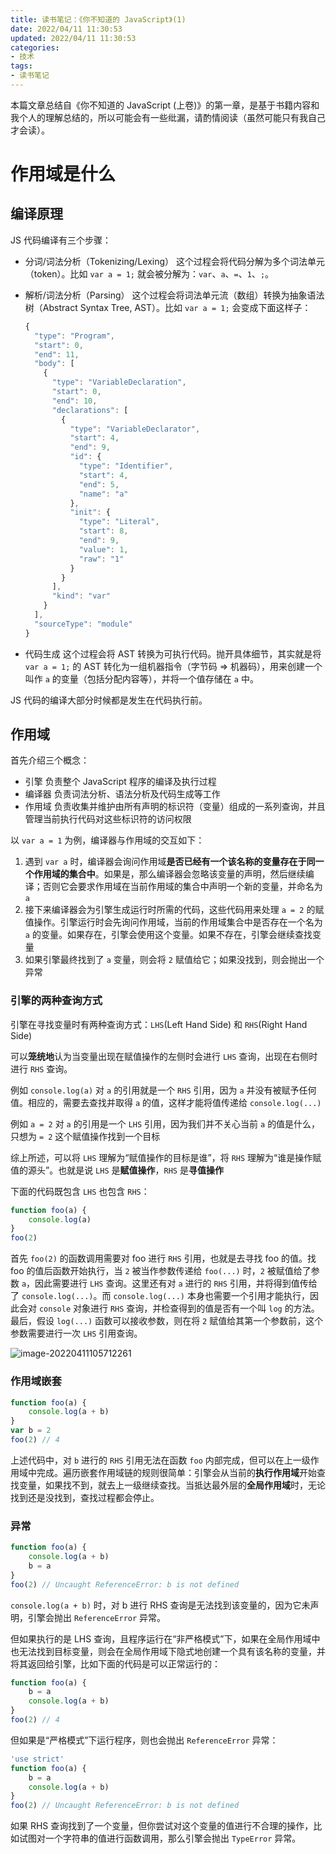 ```yaml
---
title: 读书笔记：《你不知道的 JavaScript》(1)
date: 2022/04/11 11:30:53
updated: 2022/04/11 11:30:53
categories:
- 技术
tags:
- 读书笔记
---
```

本篇文章总结自《你不知道的 JavaScript (上卷)》的第一章，是基于书籍内容和我个人的理解总结的，所以可能会有一些纰漏，请酌情阅读（虽然可能只有我自己才会读）。

# 作用域是什么

## 编译原理

JS 代码编译有三个步骤：

- 分词/词法分析（Tokenizing/Lexing）
  这个过程会将代码分解为多个词法单元（token）。比如 `var a = 1;` 就会被分解为：`var`、`a`、`=`、`1`、`;`。

- 解析/词法分析（Parsing）
  这个过程会将词法单元流（数组）转换为抽象语法树（Abstract Syntax Tree, AST）。比如 `var a = 1;` 会变成下面这样子：

  ```js
  {
    "type": "Program",
    "start": 0,
    "end": 11,
    "body": [
      {
        "type": "VariableDeclaration",
        "start": 0,
        "end": 10,
        "declarations": [
          {
            "type": "VariableDeclarator",
            "start": 4,
            "end": 9,
            "id": {
              "type": "Identifier",
              "start": 4,
              "end": 5,
              "name": "a"
            },
            "init": {
              "type": "Literal",
              "start": 8,
              "end": 9,
              "value": 1,
              "raw": "1"
            }
          }
        ],
        "kind": "var"
      }
    ],
    "sourceType": "module"
  }
  ```

- 代码生成
  这个过程会将 AST 转换为可执行代码。抛开具体细节，其实就是将 `var a = 1;` 的 AST 转化为一组机器指令（字节码 => 机器码），用来创建一个叫作 `a` 的变量（包括分配内容等），并将一个值存储在 `a` 中。

JS 代码的编译大部分时候都是发生在代码执行前。

## 作用域

首先介绍三个概念：

- 引擎
  负责整个 JavaScript 程序的编译及执行过程
- 编译器
  负责词法分析、语法分析及代码生成等工作
- 作用域
  负责收集并维护由所有声明的标识符（变量）组成的一系列查询，并且管理当前执行代码对这些标识符的访问权限

以 `var a = 1` 为例，编译器与作用域的交互如下：

1. 遇到 `var a` 时，编译器会询问作用域**是否已经有一个该名称的变量存在于同一个作用域的集合中**。如果是，那么编译器会忽略该变量的声明，然后继续编译；否则它会要求作用域在当前作用域的集合中声明一个新的变量，并命名为 `a`
2. 接下来编译器会为引擎生成运行时所需的代码，这些代码用来处理 `a = 2` 的赋值操作。引擎运行时会先询问作用域，当前的作用域集合中是否存在一个名为 `a` 的变量。如果存在，引擎会使用这个变量。如果不存在，引擎会继续查找变量
3. 如果引擎最终找到了 `a` 变量，则会将 `2` 赋值给它；如果没找到，则会抛出一个异常

### 引擎的两种查询方式

引擎在寻找变量时有两种查询方式：`LHS`(Left Hand Side) 和 `RHS`(Right Hand Side)

可以**笼统地**认为当变量出现在赋值操作的左侧时会进行 `LHS` 查询，出现在右侧时进行 `RHS` 查询。

例如 `console.log(a)` 对 `a` 的引用就是一个 `RHS` 引用，因为 `a` 并没有被赋予任何值。相应的，需要去查找并取得 `a` 的值，这样才能将值传递给 `console.log(...)`

例如 `a = 2` 对 `a` 的引用是一个 `LHS` 引用，因为我们并不关心当前 `a` 的值是什么，只想为 `= 2` 这个赋值操作找到一个目标

综上所述，可以将 `LHS` 理解为“赋值操作的目标是谁”，将 `RHS` 理解为“谁是操作赋值的源头”。也就是说 `LHS` 是**赋值操作**，`RHS` 是**寻值操作**

下面的代码既包含 `LHS` 也包含 `RHS`：

```js
function foo(a) {
    console.log(a)
}
foo(2)
```

首先 `foo(2)` 的函数调用需要对 foo 进行 `RHS` 引用，也就是去寻找 foo 的值。找 foo 的值后函数开始执行，当 `2` 被当作参数传递给 `foo(...)` 时，`2` 被赋值给了参数 `a`，因此需要进行 `LHS` 查询。这里还有对 `a` 进行的 `RHS` 引用，并将得到值传给了 `console.log(...)`。而 `console.log(...)` 本身也需要一个引用才能执行，因此会对 `console` 对象进行 `RHS` 查询，并检查得到的值是否有一个叫 `log` 的方法。最后，假设 `log(...)` 函数可以接收参数，则在将 `2` 赋值给其第一个参数前，这个参数需要进行一次 `LHS` 引用查询。

![image-20220411105712261](https://pic-go-20220331-1301395896.cos.ap-beijing.myqcloud.com/img/image-20220411105712261.png)

### 作用域嵌套

```js
function foo(a) {
    console.log(a + b)
}
var b = 2
foo(2) // 4
```

上述代码中，对 `b` 进行的 `RHS` 引用无法在函数 `foo` 内部完成，但可以在上一级作用域中完成。遍历嵌套作用域链的规则很简单：引擎会从当前的**执行作用域**开始查找变量，如果找不到，就去上一级继续查找。当抵达最外层的**全局作用域**时，无论找到还是没找到，查找过程都会停止。

### 异常

```js
function foo(a) {
    console.log(a + b)
    b = a
}
foo(2) // Uncaught ReferenceError: b is not defined 
```

`console.log(a + b)` 时，对 b 进行 RHS 查询是无法找到该变量的，因为它未声明，引擎会抛出 `ReferenceError` 异常。

但如果执行的是 LHS 查询，且程序运行在“非严格模式”下，如果在全局作用域中也无法找到目标变量，则会在全局作用域下隐式地创建一个具有该名称的变量，并将其返回给引擎，比如下面的代码是可以正常运行的：

```js
function foo(a) {
    b = a
    console.log(a + b)
}
foo(2) // 4
```

但如果是“严格模式”下运行程序，则也会抛出 `ReferenceError` 异常：

```js
'use strict'
function foo(a) {
    b = a
    console.log(a + b)
}
foo(2) // Uncaught ReferenceError: b is not defined
```

如果 RHS 查询找到了一个变量，但你尝试对这个变量的值进行不合理的操作，比如试图对一个字符串的值进行函数调用，那么引擎会抛出 `TypeError` 异常。
